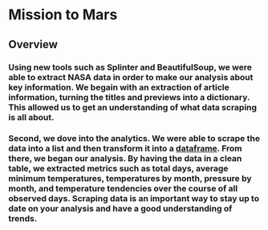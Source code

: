 # Mission to Mars

## Overview

### Using new tools such as Splinter and BeautifulSoup, we were able to extract NASA data in order to make our analysis about key information. We begain with an extraction of article information, turning the titles and previews into a dictionary. This allowed us to get an understanding of what data scraping is all about.
### Second, we dove into the analytics. We were able to scrape the data into a list and then transform it into a [dataframe](https://github.com/Ctblossey/Mission-to-Mars/blob/main/Mars_Data.csv). From there, we began our analysis. By having the data in a clean table, we extracted metrics such as total days, average minimum temperatures, temperatures by month, pressure by month, and temperature tendencies over the course of all observed days. Scraping data is an important way to stay up to date on your analysis and have a good understanding of trends.